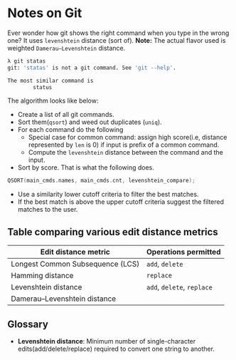 # Notes on Git

Ever wonder how git shows the right command when you type in the wrong one? It uses `levenshtein` distance (sort of).
**Note:**  The actual flavor used is weighted `Damerau–Levenshtein` distance.

```bash
λ git statas
git: 'statas' is not a git command. See 'git --help'.

The most similar command is
        status
```

The algorithm looks like below:

- Create a list of all git commands.
- Sort them(`qsort`) and weed out duplicates (`uniq`).
- For each command do the following
  - Special case for common command: assign high score(i.e, distance represented by `len` is 0) if input is prefix of a common command.
  - Compute the `levenshtein` distance between the command and the input.
- Sort by score. That is what the following does.

```c
QSORT(main_cmds.names, main_cmds.cnt, levenshtein_compare);
```

- Use a similarity lower cutoff criteria to filter the best matches.
- If the best match is above the upper cutoff criteria suggest the filtered matches to the user.

## Table comparing various edit distance metrics

|Edit distance metric               |Operations permitted       |
|-----------------------------------|---------------------------|
| Longest Common Subsequence (LCS)  | `add`, `delete`           |
| Hamming distance                  | `replace`                 |
| Levenshtein distance              | `add`, `delete`, `replace`|
| Damerau–Levenshtein distance      ||

## Glossary

- **Levenshtein distance**: Minimum number of single-character edits(add/delete/replace) required to convert one string to another.
